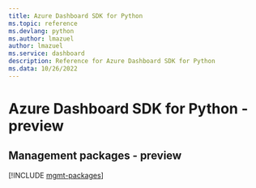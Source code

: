 ```yaml
---
title: Azure Dashboard SDK for Python
ms.topic: reference
ms.devlang: python
ms.author: lmazuel
author: lmazuel
ms.service: dashboard
description: Reference for Azure Dashboard SDK for Python
ms.data: 10/26/2022
---
```

# Azure Dashboard SDK for Python - preview

## Management packages - preview
[!INCLUDE [mgmt-packages](dashboard-mgmt-index.md)]
